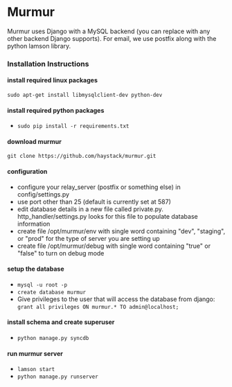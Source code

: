 Murmur
=

Murmur uses Django with a MySQL backend (you can replace with any other backend Django supports). For email, we use postfix along with the python lamson library.

### Installation Instructions

#### install required linux packages
`sudo apt-get install libmysqlclient-dev python-dev`

#### install required python packages
* `sudo pip install -r requirements.txt`

#### download murmur
`git clone https://github.com/haystack/murmur.git`

#### configuration
* configure your relay_server (postfix or something else) in config/settings.py
* use port other than 25 (default is currently set at 587)
* edit database details in a new file called private.py. http_handler/settings.py looks for this file to populate database information
* create file /opt/murmur/env with single word containing "dev", "staging", or "prod" for the type of server you are setting up
* create file /opt/murmur/debug with single word containing "true" or "false" to turn on debug mode


#### setup the database 
* `mysql -u root -p`
* `create database murmur`
* Give privileges to the user that will access the database from django: `grant all privileges ON murmur.* TO admin@localhost;`

#### install schema and create superuser
* `python manage.py syncdb`

#### run murmur server
* `lamson start`
* `python manage.py runserver`
